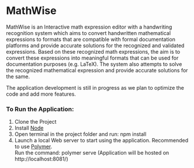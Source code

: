 # MathWise
MathWise is an Interactive math expression editor with a handwriting recognition system which aims to convert handwritten mathematical expressions to formats that are compatible with formal documentation platforms and provide accurate solutions for the recognized and validated expressions. Based on these recognized math expressions, the aim is to convert these expressions into meaningful formats that can be used for documentation purposes (e.g. LaTeX). The system also attempts to solve the recognized mathematical expression and provide accurate solutions for the same.

The application development is still in progress as we plan to optimize the code and add more features.

### To Run the Application:
 1. Clone the Project
 2. Install [Node](https://nodejs.org/en/download/)
 3. Open terminal in the project folder and run: npm install 
 4. Launch a local Web server to start using the application. Recommended to use [Polymer](https://polymer-library.polymer-project.org/3.0/docs/install-3-0). \
    Run the command: polymer serve (Application will be hosted on http://localhost:8081/)
